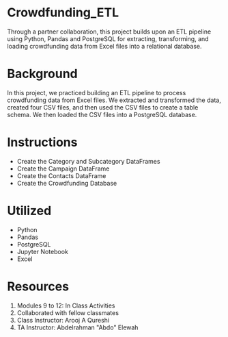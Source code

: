 # Crowdfunding_ETL
Through a partner collaboration, this project builds upon an ETL pipeline using Python, Pandas and PostgreSQL for extracting, transforming, and loading crowdfunding data from Excel files into a relational database.

# Background
In this project, we practiced building an ETL pipeline to process crowdfunding data from Excel files. We extracted and transformed the data, created four CSV files, and then used the CSV files to create a table schema. We then loaded the CSV files into a PostgreSQL database.

# Instructions
- Create the Category and Subcategory DataFrames
- Create the Campaign DataFrame
- Create the Contacts DataFrame
- Create the Crowdfunding Database

# Utilized 
  - Python
  - Pandas
  - PostgreSQL
  - Jupyter Notebook
  - Excel
    
# Resources
1. Modules 9 to 12: In Class Activities
2. Collaborated with fellow classmates
3. Class Instructor: Arooj A Qureshi
4. TA Instructor: Abdelrahman "Abdo" Elewah
